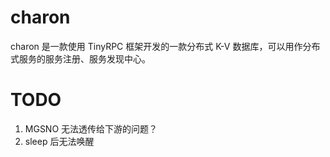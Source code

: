 # charon
charon 是一款使用 TinyRPC 框架开发的一款分布式 K-V 数据库，可以用作分布式服务的服务注册、服务发现中心。


# TODO
1. MGSNO 无法透传给下游的问题？
2. sleep 后无法唤醒
